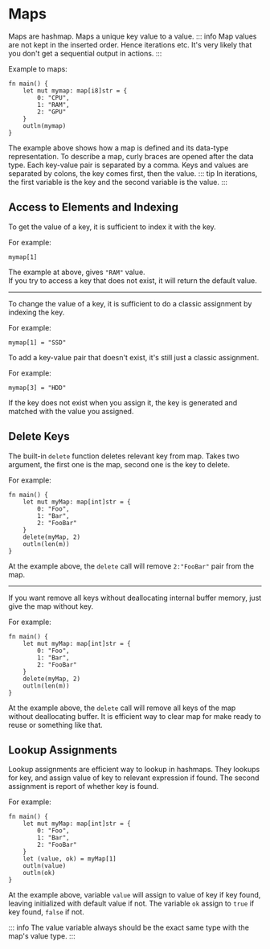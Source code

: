 # Maps
Maps are hashmap. Maps a unique key value to a value.
::: info
Map values ​​are not kept in the inserted order. Hence iterations etc. It's very likely that you don't get a sequential output in actions.
:::

Example to maps:
```jule
fn main() {
    let mut mymap: map[i8]str = {
        0: "CPU",
        1: "RAM",
        2: "GPU"
    }
    outln(mymap)
}
```
The example above shows how a map is defined and its data-type representation. To describe a map, curly braces are opened after the data type. Each key-value pair is separated by a comma. Keys and values are separated by colons, the key comes first, then the value.
::: tip
In iterations, the first variable is the key and the second variable is the value.
:::

## Access to Elements and Indexing
To get the value of a key, it is sufficient to index it with the key.

For example:
```jule
mymap[1]
```
The example at above, gives `"RAM"` value.\
If you try to access a key that does not exist, it will return the default value.

---

To change the value of a key, it is sufficient to do a classic assignment by indexing the key.

For example:
```jule
mymap[1] = "SSD"
```

To add a key-value pair that doesn't exist, it's still just a classic assignment.

For example:
```jule
mymap[3] = "HDD"
```
If the key does not exist when you assign it, the key is generated and matched with the value you assigned. 

## Delete Keys

The built-in `delete` function deletes relevant key from map. Takes two argument, the first one is the map, second one is the key to delete.

For example:
```jule
fn main() {
    let mut myMap: map[int]str = {
        0: "Foo",
        1: "Bar",
        2: "FooBar"
    }
    delete(myMap, 2)
    outln(len(m))
}
```
At the example above, the `delete` call will remove `2:"FooBar"` pair from the map.

---

If you want remove all keys without deallocating internal buffer memory, just give the map without key.

For example:
```jule
fn main() {
    let mut myMap: map[int]str = {
        0: "Foo",
        1: "Bar",
        2: "FooBar"
    }
    delete(myMap, 2)
    outln(len(m))
}
```
At the example above, the `delete` call will remove all keys of the map without deallocating buffer. It is efficient way to clear map for make ready to reuse or something like that.

## Lookup Assignments

Lookup assignments are efficient way to lookup in hashmaps. They lookups for key, and assign value of key to relevant expression if found. The second assignment is report of whether key is found.

For example:
```jule
fn main() {
    let mut myMap: map[int]str = {
        0: "Foo",
        1: "Bar",
        2: "FooBar"
    }
    let (value, ok) = myMap[1]
    outln(value)
    outln(ok)
}
```
At the example above, variable `value` will assign to value of key if key found, leaving initialized with default value if not. The variable `ok` assign to `true` if key found, `false` if not.

::: info
The value variable always should be the exact same type with the map's value type.
:::